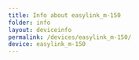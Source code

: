 ```yaml
---
title: Info about easylink_m-150
folder: info
layout: deviceinfo
permalink: /devices/easylink_m-150/
device: easylink_m-150
---
```


